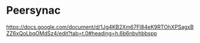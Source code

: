 # Peersynac
https://docs.google.com/document/d/1Jg4KB2Xm67Fl84eK9RTOhXPSagxBZZ6xQoLbqOMdSz4/edit?tab=t.0#heading=h.6b6nbvhbbspp
